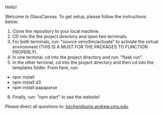 Hello!

Welcome to GlassCanvas. To get setup, please follow the instructions below:

1. Clone the repository to your local machine.
2. CD into the the project directory and open two terminals.
3. For both terminals, run: "source venv/bin/activate" to activate the virtual environment (THIS IS A MUST FOR THE PACKAGES TO FUNCTION PROPERLY).
4. In one terminal, cd into the project directory and run: "flask run".
5. In the other terminal, cd into the project directory and then cd into the templates folder. From here, run:
  - npm install
  - npm install d3
  - npm install papaparse
 6. Finally, run: "npm start" to see the website!
 
 Please direct all questions to: bzchen@unix.andrew.cmu.edu

